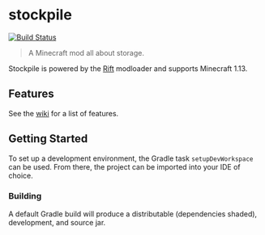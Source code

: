 # stockpile

[![Build Status](https://travis-ci.org/notjoe7F/stockpile.svg?branch=master)](https://travis-ci.org/notjoe7F/stockpile)

> A Minecraft mod all about storage.

Stockpile is powered by the [Rift](https://github.com/DimensionalDevelopment/Rift)
modloader and supports Minecraft 1.13.

## Features

See the [wiki](https://github.com/notjoe7F/stockpile/wiki) for a list of features.

## Getting Started

To set up a development environment, the Gradle task `setupDevWorkspace` can be used. From there,
the project can be imported into your IDE of choice.

### Building

A default Gradle build will produce a distributable (dependencies shaded), development, and source jar.


